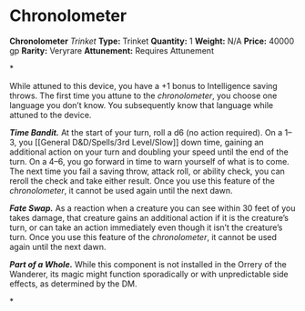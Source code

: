 # Chronolometer

**Chronolometer**
_Trinket_
**Type:** Trinket
**Quantity:** 1
**Weight:** N/A
**Price:** 40000 gp
**Rarity:** Veryrare
**Attunement:** Requires Attunement

*<p>While attuned to this device, you have a +1 bonus to Intelligence saving throws. The first time you attune to the *chronolometer*, you choose one language you don’t know. You subsequently know that language while attuned to the device.

***Time Bandit.*** At the start of your turn, roll a d6 (no action required). On a 1–3, you [[General D&D/Spells/3rd Level/Slow]] down time, gaining an additional action on your turn and doubling your speed until the end of the turn. On a 4–6, you go forward in time to warn yourself of what is to come. The next time you fail a saving throw, attack roll, or ability check, you can reroll the check and take either result. Once you use this feature of the *chronolometer*, it cannot be used again until the next dawn.

***Fate Swap.*** As a reaction when a creature you can see within 30 feet of you takes damage, that creature gains an additional action if it is the creature’s turn, or can take an action immediately even though it isn’t the creature’s turn. Once you use this feature of the *chronolometer*, it cannot be used again until the next dawn.

***Part of a Whole.*** While this component is not installed in the Orrery of the Wanderer, its magic might function sporadically or with unpredictable side effects, as determined by the DM.</p>*